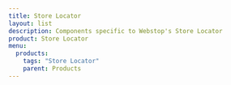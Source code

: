 ```yaml
---
title: Store Locator
layout: list
description: Components specific to Webstop's Store Locator
product: Store Locator
menu:
  products:
    tags: "Store Locator"
    parent: Products
---
```

